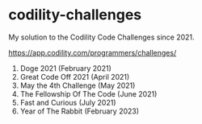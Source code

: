 # codility-challenges

My solution to the Codility Code Challenges since 2021. <br>

https://app.codility.com/programmers/challenges/


1. Doge 2021 (February 2021) <br>
2. Great Code Off 2021 (April 2021) <br>
3. May the 4th Challenge (May 2021) <br>
4. The Fellowship Of The Code (June 2021) <br>
5. Fast and Curious (July 2021) <br>
6. Year of The Rabbit (February 2023) <br>
